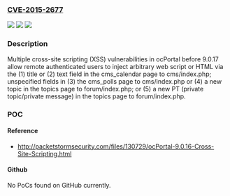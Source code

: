 ### [CVE-2015-2677](https://cve.mitre.org/cgi-bin/cvename.cgi?name=CVE-2015-2677)
![](https://img.shields.io/static/v1?label=Product&message=n%2Fa&color=blue)
![](https://img.shields.io/static/v1?label=Version&message=n%2Fa&color=blue)
![](https://img.shields.io/static/v1?label=Vulnerability&message=n%2Fa&color=brighgreen)

### Description

Multiple cross-site scripting (XSS) vulnerabilities in ocPortal before 9.0.17 allow remote authenticated users to inject arbitrary web script or HTML via the (1) title or (2) text field in the cms_calendar page to cms/index.php; unspecified fields in (3) the cms_polls page to cms/index.php or (4) a new topic in the topics page to forum/index.php; or (5) a new PT (private topic/private message) in the topics page to forum/index.php.

### POC

#### Reference
- http://packetstormsecurity.com/files/130729/ocPortal-9.0.16-Cross-Site-Scripting.html

#### Github
No PoCs found on GitHub currently.

